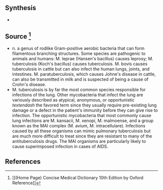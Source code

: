 ## Synthesis
- 
## Source [^1]
- n. a genus of rodlike Gram-positive aerobic bacteria that can form filamentous branching structures. Some species are pathogenic to animals and humans: M. leprae (Hansen's bacillus) causes leprosy; M. tuberculosis (Koch's bacillus) causes tuberculosis. M. bovis causes tuberculosis in cattle but can also infect the human lungs, joints, and intestines. M. paratuberculosis, which causes Johne's disease in cattle, can also be transmitted in milk and is suspected of being a cause of Crohn's disease.
- M. tuberculosis is by far the most common species responsible for infections of the lung. Other mycobacteria that infect the lung are variously described as atypical, anonymous, or opportunistic $textendash$ the favored term since they usually require pre-existing lung damage or a defect in the patient's immunity before they can give rise to infection. The opportunistic mycobacteria that most commonly cause lung infections are M. kansacii, M. xenopi, M. malmoense, and a group known as the MAI complex (M. avium, M. intracellulare). Infections caused by all these organisms can mimic pulmonary tuberculosis but are much more difficult to treat since they are resistant to many of the antituberculosis drugs. The MAI organisms are particularly likely to cause superimposed infection in cases of AIDS.
## References

[^1]: [[(Home Page) Concise Medical Dictionary 10th Edition by Oxford Reference]]